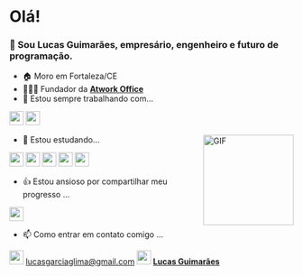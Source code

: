 # Olá!

### 👋 Sou Lucas Guimarães, empresário, engenheiro e futuro de programação.

- 🏠 Moro em Fortaleza/CE
- 👨🏻‍💼 Fundador da **[Atwork Office](https://atworkoffice.com.br/)**
- 👀 Estou sempre trabalhando com...
<p align="left">

<img src="https://img.shields.io/badge/Trello-0052CC?style=for-the-badge&logo=trello&logoColor=white" height="25"/>
<img src="https://img.shields.io/badge/Microsoft_Excel-217346?style=for-the-badge&logo=microsoft-excel&logoColor=white" height="25"/>

</p>

<img align="right" alt="GIF" height="160px" src="https://media.giphy.com/media/du3J3cXyzhj75IOgvA/giphy.gif" />

- 🌱 Estou estudando...
<p align="left">

<img src="https://img.shields.io/badge/HTML5-E34F26?style=for-the-badge&logo=html5&logoColor=white" height="25"/>
<img src="https://img.shields.io/badge/CSS3-1572B6?style=for-the-badge&logo=css3&logoColor=white" height="25"/>
<img src="https://img.shields.io/badge/javascript-%23F7DF1E.svg?&style=for-the-badge&logo=javascript&logoColor=black" height="25"/>
<img src="https://img.shields.io/badge/react%20-%2320232a.svg?&style=for-the-badge&logo=react&logoColor=%2361DAFB" height="25"/>
<img src="https://img.shields.io/badge/bootstrap%20-%23563D7C.svg?&style=for-the-badge&logo=bootstrap&logoColor=white" height="25"/>

</p>

- 👍 Estou ansioso por compartilhar meu progresso ...
<p align="left">

<img src="https://img.shields.io/badge/-GitHub-181717?style=flat-square&logo=github" height="25"/>

</p>

- 📫 Como entrar em contato comigo ... 
<p align="left">

<img src="https://img.shields.io/badge/Gmail-D14836?style=for-the-badge&logo=gmail&logoColor=white" height="25"/> lucasgarciaglima@gmail.com
<img src="https://img.shields.io/badge/LinkedIn-0077B5?style=for-the-badge&logo=linkedin&logoColor=white" height="25"/> **[Lucas Guimarães](https://www.linkedin.com/in/lucas-guimar%C3%A3es-144038b4/)**

</p>
